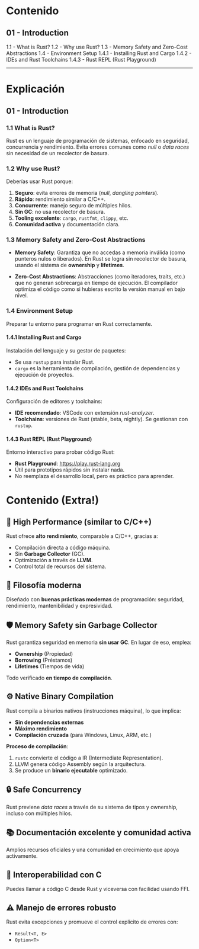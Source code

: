 
# Contenido

## 01 - Introduction

1.1 - What is Rust?
1.2 - Why use Rust?
1.3 - Memory Safety and Zero-Cost Abstractions
1.4 - Environment Setup
1.4.1 - Installing Rust and Cargo
1.4.2 - IDEs and Rust Toolchains
1.4.3 - Rust REPL (Rust Playground)

---

# Explicación

## 01 - Introduction

### 1.1 What is Rust?

Rust es un lenguaje de programación de sistemas, enfocado en seguridad, concurrencia y rendimiento. Evita errores comunes como *null* o *data races* sin necesidad de un recolector de basura.

### 1.2 Why use Rust?

Deberías usar Rust porque:

1. **Seguro**: evita errores de memoria (*null*, *dangling pointers*).
2. **Rápido**: rendimiento similar a C/C++.
3. **Concurrente**: manejo seguro de múltiples hilos.
4. **Sin GC**: no usa recolector de basura.
5. **Tooling excelente**: `cargo`, `rustfmt`, `clippy`, etc.
6. **Comunidad activa** y documentación clara.

### 1.3 Memory Safety and Zero-Cost Abstractions

- **Memory Safety**: Garantiza que no accedas a memoria inválida (como punteros nulos o liberados). En Rust se logra sin recolector de basura, usando el sistema de **ownership** y **lifetimes**.

- **Zero-Cost Abstractions**: Abstracciones (como iteradores, traits, etc.) que no generan sobrecarga en tiempo de ejecución. El compilador optimiza el código como si hubieras escrito la versión manual en bajo nivel.

### 1.4 Environment Setup

Preparar tu entorno para programar en Rust correctamente.

#### 1.4.1 Installing Rust and Cargo

Instalación del lenguaje y su gestor de paquetes:

- Se usa `rustup` para instalar Rust.
- `cargo` es la herramienta de compilación, gestión de dependencias y ejecución de proyectos.

#### 1.4.2 IDEs and Rust Toolchains

Configuración de editores y toolchains:

- **IDE recomendado**: VSCode con extensión *rust-analyzer*.
- **Toolchains**: versiones de Rust (stable, beta, nightly). Se gestionan con `rustup`.

#### 1.4.3 Rust REPL (Rust Playground)

Entorno interactivo para probar código Rust:

- **Rust Playground**: https://play.rust-lang.org
- Útil para prototipos rápidos sin instalar nada.
- No reemplaza el desarrollo local, pero es práctico para aprender.

# Contenido (Extra!)

## 🚀 **High Performance (similar to C/C++)**
Rust ofrece **alto rendimiento**, comparable a C/C++, gracias a:

- Compilación directa a código máquina.  
- Sin **Garbage Collector** (GC).  
- Optimización a través de **LLVM**.  
- Control total de recursos del sistema.

## 🧠 **Filosofía moderna**
Diseñado con **buenas prácticas modernas** de programación: seguridad, rendimiento, mantenibilidad y expresividad.

## 🛡️ **Memory Safety sin Garbage Collector**  
Rust garantiza seguridad en memoria **sin usar GC**. En lugar de eso, emplea:

- **Ownership** (Propiedad)  
- **Borrowing** (Préstamos)  
- **Lifetimes** (Tiempos de vida)  

Todo verificado **en tiempo de compilación**.

## ⚙️ **Native Binary Compilation**
Rust compila a binarios nativos (instrucciones máquina), lo que implica:

- **Sin dependencias externas**
- **Máximo rendimiento**
- **Compilación cruzada** (para Windows, Linux, ARM, etc.)

**Proceso de compilación**:

1. `rustc` convierte el código a IR (Intermediate Representation).
2. LLVM genera código Assembly según la arquitectura.
3. Se produce un **binario ejecutable** optimizado.

## 🔒 **Safe Concurrency**
Rust previene *data races* a través de su sistema de tipos y ownership, incluso con múltiples hilos.

## 📚 **Documentación excelente y comunidad activa**
Amplios recursos oficiales y una comunidad en crecimiento que apoya activamente.

## 🔄 **Interoperabilidad con C**
Puedes llamar a código C desde Rust y viceversa con facilidad usando FFI.

## ⚠️ **Manejo de errores robusto**
Rust evita excepciones y promueve el control explícito de errores con:

- `Result<T, E>`
- `Option<T>`
